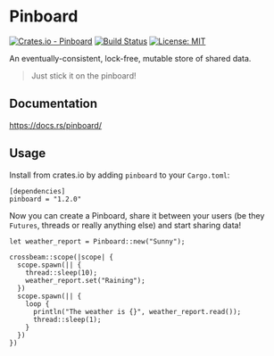 # Pinboard

[![Crates.io - Pinboard](https://img.shields.io/crates/v/pinboard.svg)](https://crates.io/crates/pinboard) [![Build Status](https://travis-ci.org/bossmc/pinboard.svg?branch=master)](https://travis-ci.org/bossmc/pinboard) [![License: MIT](https://img.shields.io/badge/License-MIT-green.svg)](https://opensource.org/licenses/MIT)

An eventually-consistent, lock-free, mutable store of shared data.

> Just stick it on the pinboard!

## Documentation

https://docs.rs/pinboard/

## Usage

Install from crates.io by adding `pinboard` to your `Cargo.toml`:

```
[dependencies]
pinboard = "1.2.0"
```

Now you can create a Pinboard, share it between your users (be they `Futures`, threads or really anything else) and start sharing data!

```
let weather_report = Pinboard::new("Sunny");

crossbeam::scope(|scope| {
  scope.spawn(|| {
    thread::sleep(10);
    weather_report.set("Raining");
  })
  scope.spawn(|| {
    loop {
      println("The weather is {}", weather_report.read());
      thread::sleep(1);
    }
  })
})
```
